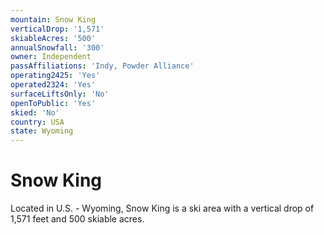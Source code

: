 ```yaml
---
mountain: Snow King
verticalDrop: '1,571'
skiableAcres: '500'
annualSnowfall: '300'
owner: Independent
passAffiliations: 'Indy, Powder Alliance'
operating2425: 'Yes'
operated2324: 'Yes'
surfaceLiftsOnly: 'No'
openToPublic: 'Yes'
skied: 'No'
country: USA
state: Wyoming
---
```


# Snow King

Located in U.S. - Wyoming, Snow King is a ski area with a vertical drop of 1,571 feet and 500 skiable acres.
